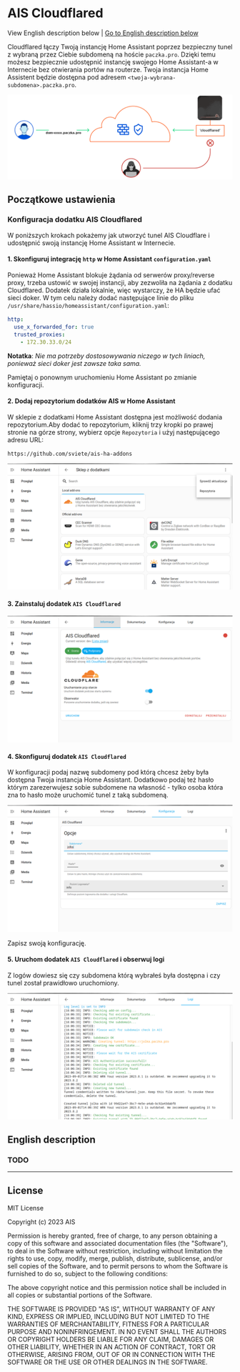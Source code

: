 # AIS Cloudflared

View English description below | [Go to English description below](#english-description)

Cloudflared łączy Twoją instancję Home Assistant poprzez bezpieczny tunel z wybraną przez Ciebie subdomeną na hoście `paczka.pro`. Dzięki temu możesz bezpiecznie udostępnić instancję swojego Home Assistant-a w Internecie bez otwierania portów na routerze. Twoja instancja Home Assistent będzie dostępna pod adresem `<twoja-wybrana-subdomena>.paczka.pro`.

![ais tunnel](https://raw.githubusercontent.com/sviete/ais-ha-addon-cloudflared/main/docs/images/ais-tunnel.png "ais-tunnel")

## Początkowe ustawienia

### Konfiguracja dodatku AIS Cloudflared

W poniższych krokach pokażemy jak utworzyć tunel AIS Cloudflare i udostępnić swoją instancję Home Assistant w Internecie.

#### 1. Skonfiguruj integrację `http` w Home Assistant ``configuration.yaml``

   Ponieważ Home Assistant blokuje żądania od serwerów proxy/reverse proxy, trzeba ustowić w swojej instancji, aby zezwoliła na żądania z dodatku Cloudflared. Dodatek działa lokalnie, więc wystarczy, że HA będzie ufać sieci doker. W tym celu należy dodać następujące linie do pliku `/usr/share/hassio/homeassistant/configuration.yaml`:

   ```yaml
   http:
     use_x_forwarded_for: true
     trusted_proxies:
       - 172.30.33.0/24
   ```

   **Notatka**: _Nie ma potrzeby dostosowywania niczego w tych liniach, ponieważ sieci doker jest zawsze taka sama._

   Pamiętaj o ponownym uruchomieniu Home Assistant po zmianie konfiguracji.

#### 2. Dodaj repozytorium dodatków AIS w Home Assistant

W sklepie z dodatkami Home Assistant dostępna jest możliwość dodania repozytorium.Aby dodać to repozytorium, kliknij trzy kropki po prawej stronie na górze strony, wybierz opcje ``Repozytoria`` i użyj następującego adresu URL:

``` shel
https://github.com/sviete/ais-ha-addons
```

![ais tunnel](https://raw.githubusercontent.com/sviete/ais-ha-addon-cloudflared/main/docs/images/ais-repo-add.png)

#### 3. Zainstaluj dodatek ``AIS Cloudflared``

![ais tunnel](https://raw.githubusercontent.com/sviete/ais-ha-addon-cloudflared/main/docs/images/ais-install.png)

#### 4. Skonfiguruj dodatek ``AIS Cloudflared``

W konfiguracji podaj nazwę subdomeny pod którą chcesz żeby była dostępna Twoja instancja Home Assistant. Dodatkowo podaj też hasło którym zarezerwujesz sobie subdomene na własność - tylko osoba która zna to hasło może uruchomić tunel z taką subdomeną.

![ais tunnel](https://raw.githubusercontent.com/sviete/ais-ha-addon-cloudflared/main/docs/images/ais-config.png)

Zapisz swoją konfigurację.

#### 5. Uruchom dodatek ``AIS Cloudflared`` i obserwuj logi

Z logów dowiesz się czy subdomena którą wybrałeś była dostępna i czy tunel został prawidłowo uruchomiony.

![ais tunnel](https://raw.githubusercontent.com/sviete/ais-ha-addon-cloudflared/main/docs/images/ais-logs.png)

## English description

### TODO

---

## License

MIT License

Copyright (c) 2023 AIS

Permission is hereby granted, free of charge, to any person obtaining a copy
of this software and associated documentation files (the "Software"), to deal
in the Software without restriction, including without limitation the rights
to use, copy, modify, merge, publish, distribute, sublicense, and/or sell
copies of the Software, and to permit persons to whom the Software is
furnished to do so, subject to the following conditions:

The above copyright notice and this permission notice shall be included in all
copies or substantial portions of the Software.

THE SOFTWARE IS PROVIDED "AS IS", WITHOUT WARRANTY OF ANY KIND, EXPRESS OR
IMPLIED, INCLUDING BUT NOT LIMITED TO THE WARRANTIES OF MERCHANTABILITY,
FITNESS FOR A PARTICULAR PURPOSE AND NONINFRINGEMENT. IN NO EVENT SHALL THE
AUTHORS OR COPYRIGHT HOLDERS BE LIABLE FOR ANY CLAIM, DAMAGES OR OTHER
LIABILITY, WHETHER IN AN ACTION OF CONTRACT, TORT OR OTHERWISE, ARISING FROM,
OUT OF OR IN CONNECTION WITH THE SOFTWARE OR THE USE OR OTHER DEALINGS IN THE
SOFTWARE.
